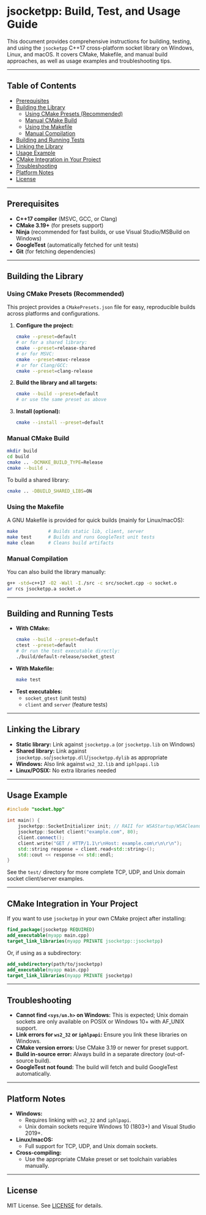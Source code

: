 # jsocketpp: Build, Test, and Usage Guide

This document provides comprehensive instructions for building, testing, and using the `jsocketpp` C++17 cross-platform
socket library on Windows, Linux, and macOS. It covers CMake, Makefile, and manual build approaches, as well as usage
examples and troubleshooting tips.

---

## Table of Contents

- [Prerequisites](#prerequisites)
- [Building the Library](#building-the-library)
    - [Using CMake Presets (Recommended)](#using-cmake-presets-recommended)
    - [Manual CMake Build](#manual-cmake-build)
    - [Using the Makefile](#using-the-makefile)
    - [Manual Compilation](#manual-compilation)
- [Building and Running Tests](#building-and-running-tests)
- [Linking the Library](#linking-the-library)
- [Usage Example](#usage-example)
- [CMake Integration in Your Project](#cmake-integration-in-your-project)
- [Troubleshooting](#troubleshooting)
- [Platform Notes](#platform-notes)
- [License](#license)

---

## Prerequisites

- **C++17 compiler** (MSVC, GCC, or Clang)
- **CMake 3.19+** (for presets support)
- **Ninja** (recommended for fast builds, or use Visual Studio/MSBuild on Windows)
- **GoogleTest** (automatically fetched for unit tests)
- **Git** (for fetching dependencies)

---

## Building the Library

### Using CMake Presets (Recommended)

This project provides a `CMakePresets.json` file for easy, reproducible builds across platforms and configurations.

1. **Configure the project:**
   ```sh
   cmake --preset=default
   # or for a shared library:
   cmake --preset=release-shared
   # or for MSVC:
   cmake --preset=msvc-release
   # or for Clang/GCC:
   cmake --preset=clang-release
   ```

2. **Build the library and all targets:**
   ```sh
   cmake --build --preset=default
   # or use the same preset as above
   ```

3. **Install (optional):**
   ```sh
   cmake --install --preset=default
   ```

### Manual CMake Build

```sh
mkdir build
cd build
cmake .. -DCMAKE_BUILD_TYPE=Release
cmake --build .
```

To build a shared library:

```sh
cmake .. -DBUILD_SHARED_LIBS=ON
```

### Using the Makefile

A GNU Makefile is provided for quick builds (mainly for Linux/macOS):

```sh
make           # Builds static lib, client, server
make test      # Builds and runs GoogleTest unit tests
make clean     # Cleans build artifacts
```

### Manual Compilation

You can also build the library manually:

```sh
g++ -std=c++17 -O2 -Wall -I./src -c src/socket.cpp -o socket.o
ar rcs jsocketpp.a socket.o
```

---

## Building and Running Tests

- **With CMake:**
  ```sh
  cmake --build --preset=default
  ctest --preset=default
  # Or run the test executable directly:
  ./build/default-release/socket_gtest
  ```
- **With Makefile:**
  ```sh
  make test
  ```
- **Test executables:**
    - `socket_gtest` (unit tests)
    - `client` and `server` (feature tests)

---

## Linking the Library

- **Static library:** Link against `jsocketpp.a` (or `jsocketpp.lib` on Windows)
- **Shared library:** Link against `jsocketpp.so`/`jsocketpp.dll`/`jsocketpp.dylib` as appropriate
- **Windows:** Also link against `ws2_32.lib` and `iphlpapi.lib`
- **Linux/POSIX:** No extra libraries needed

---

## Usage Example

````cpp
#include "socket.hpp"

int main() {
    jsocketpp::SocketInitializer init; // RAII for WSAStartup/WSACleanup on Windows
    jsocketpp::Socket client("example.com", 80);
    client.connect();
    client.write("GET / HTTP/1.1\r\nHost: example.com\r\n\r\n");
    std::string response = client.read<std::string>();
    std::cout << response << std::endl;
}
````

See the `test/` directory for more complete TCP, UDP, and Unix domain socket client/server examples.

---

## CMake Integration in Your Project

If you want to use `jsocketpp` in your own CMake project after installing:

```cmake
find_package(jsocketpp REQUIRED)
add_executable(myapp main.cpp)
target_link_libraries(myapp PRIVATE jsocketpp::jsocketpp)
```

Or, if using as a subdirectory:

```cmake
add_subdirectory(path/to/jsocketpp)
add_executable(myapp main.cpp)
target_link_libraries(myapp PRIVATE jsocketpp)
```

---

## Troubleshooting

- **Cannot find `<sys/un.h>` on Windows:** This is expected; Unix domain sockets are only available on POSIX or Windows
  10+ with AF_UNIX support.
- **Link errors for `ws2_32` or `iphlpapi`:** Ensure you link these libraries on Windows.
- **CMake version errors:** Use CMake 3.19 or newer for preset support.
- **Build in-source error:** Always build in a separate directory (out-of-source build).
- **GoogleTest not found:** The build will fetch and build GoogleTest automatically.

---

## Platform Notes

- **Windows:**
    - Requires linking with `ws2_32` and `iphlpapi`.
    - Unix domain sockets require Windows 10 (1803+) and Visual Studio 2019+.
- **Linux/macOS:**
    - Full support for TCP, UDP, and Unix domain sockets.
- **Cross-compiling:**
    - Use the appropriate CMake preset or set toolchain variables manually.

---

## License

MIT License. See [LICENSE](../LICENSE) for details.
